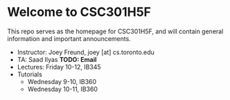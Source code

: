 # Welcome to CSC301H5F #

This repo serves as the homepage for CSC301H5F, and will contain general information and important announcements.

 * Instructor: Joey Freund, joey [at] cs.toronto.edu
 * TA: Saad Ilyas **TODO: Email**
 * Lectures: Friday 10-12, IB345
 * Tutorials
   * Wednesday 9-10, IB360
   * Wednesday 10-11, IB360
